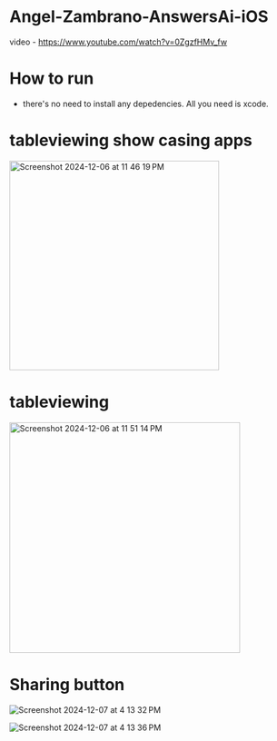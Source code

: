 #  Angel-Zambrano-AnswersAi-iOS
video - https://www.youtube.com/watch?v=0ZgzfHMv_fw

# How to run
- there's no need to install any depedencies. All you need is xcode.

# tableviewing show casing apps
<img width="369" alt="Screenshot 2024-12-06 at 11 46 19 PM" src="https://github.com/user-attachments/assets/8615e80f-dca2-4b63-8f22-49508f224105">


# tableviewing
<img width="406" alt="Screenshot 2024-12-06 at 11 51 14 PM" src="https://github.com/user-attachments/assets/1fc65385-143f-44bf-a236-ac32916fa712">


# Sharing button
![Screenshot 2024-12-07 at 4 13 32 PM](https://github.com/user-attachments/assets/0bd4fbca-451d-4e09-a802-afa9e7da1089)



![Screenshot 2024-12-07 at 4 13 36 PM](https://github.com/user-attachments/assets/0b218f66-5260-4330-a538-3d4376ce4584)
